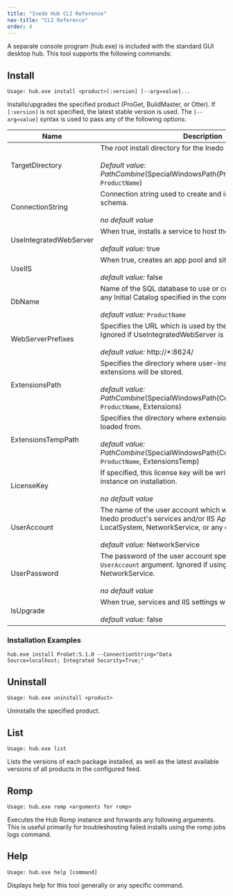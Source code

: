 ```yaml
---
title: "Inedo Hub CLI Reference"
nav-title: "CLI Reference"
order: 4
---
```



A separate console program (hub.exe) is included with the standard GUI desktop hub. This tool supports the following commands:

## Install 

```
Usage: hub.exe install <product>[:version] [--arg=value]...
```

Installs/upgrades the specified product (ProGet, BuildMaster, or Otter). If `[:version]` is not specified, the latest stable version is used. The `[--arg=value]` syntax is used to pass any of the following options:


| Name                    | Description        |
| ----------------------- |--------------------|
| TargetDirectory         | The root install directory for the Inedo product.<br/><br/>*Default value:*<br/> $PathCombine($SpecialWindowsPath(ProgramFiles), `ProductName`) |
| ConnectionString        | Connection string used to create and initialize the database schema.<br/><br/>*no default value* |
| UseIntegratedWebServer  | When true, installs a service to host the integrated web server.<br/><br/>*default value:* true |
| UseIIS                  | When true, creates an app pool and site in IIS.<br/><br/>*default value:* false |
| DbName                  | Name of the SQL database to use or create. This overrides any Initial Catalog specified in the connection string.<br/><br/>*default value:* `ProductName` |
| WebServerPrefixes       | Specifies the URL which is used by the integrated web server. Ignored if UseIntegratedWebServer is not true.<br/><br/>*default value:* http://*:8624/ |
| ExtensionsPath          | Specifies the directory where user-installed product extensions will be stored.<br/><br/>*default value:* $PathCombine($SpecialWindowsPath(CommonApplicationData), `ProductName`, Extensions) |
| ExtensionsTempPath      | Specifies the directory where extensions are unpacked and loaded from.<br/><br/>*default value:* $PathCombine($SpecialWindowsPath(CommonApplicationData), `ProductName`, ExtensionsTemp) |
| LicenseKey              | If specified, this license key will be written to the database instance on installation.<br/><br/>*no default value* |
| UserAccount             | The name of the user account which will be used to run your Inedo product's services and/or IIS AppPool. It may be LocalSystem, NetworkService, or any domain/local account.<br/><br/>*default value:* NetworkService |
| UserPassword      | The password of the user account specified with the `UserAccount` argument. Ignored if using LocalSystem or NetworkService. <br/><br/>*no default value* |
| IsUpgrade               | When true, services and IIS settings will not be created.<br/><br/>*default value:* false |

### Installation Examples

```
hub.exe install ProGet:5.1.0 --ConnectionString="Data Source=localhost; Integrated Security=True;"
```

## Uninstall 

```
Usage: hub.exe uninstall <product>
```
Uninstalls the specified product.

## List 

```
Usage: hub.exe list
```
Lists the versions of each package installed, as well as the latest available versions of all products in the configured feed.

## Romp 

```
Usage: hub.exe romp <arguments for romp>
```
Executes the Hub Romp instance and forwards any following arguments.
This is useful primarily for troubleshooting failed installs using the romp jobs logs command.

## Help 

```
Usage: hub.exe help [command]
```
Displays help for this tool generally or any specific command.